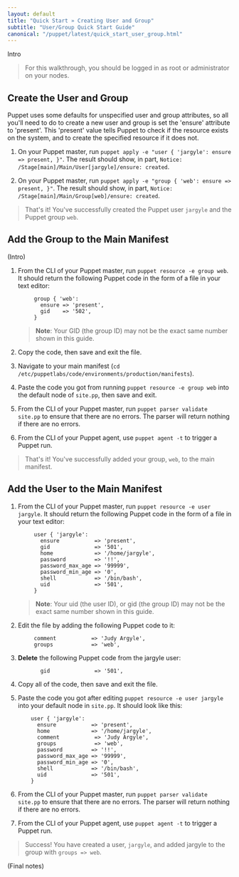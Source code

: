 ```yaml
---
layout: default
title: "Quick Start » Creating User and Group"
subtitle: "User/Group Quick Start Guide"
canonical: "/puppet/latest/quick_start_user_group.html"
---
```


Intro

> For this walkthrough, you should be logged in as root or administrator on your nodes.

## Create the User and Group

Puppet uses some defaults for unspecified user and group attributes, so all you'll need to do to create a new user and group is set the 'ensure' attribute to 'present'. This 'present' value tells Puppet to check if the resource exists on the system, and to create the specified resource if it does not.

1. On your Puppet master, run `puppet apply -e "user { 'jargyle': ensure => present, }"`. The result should show, in part, `Notice: /Stage[main]/Main/User[jargyle]/ensure: created`.

2. On your Puppet master, run `puppet apply -e "group { 'web': ensure => present, }"`. The result should show, in part, `Notice: /Stage[main]/Main/Group[web]/ensure: created`.

> That's it! You've successfully created the Puppet user `jargyle` and the Puppet group `web`. 

## Add the Group to the Main Manifest

(Intro)

1. From the CLI of your Puppet master, run `puppet resource -e group web`. It should return the following Puppet code in the form of a file in your text editor:

			group { 'web':
  			  ensure => 'present',
  			  gid    => '502',
			}
			
	>**Note**: Your GID (the group ID) may not be the exact same number shown in this guide.
			
2. Copy the code, then save and exit the file.

3. Navigate to your main manifest (`cd /etc/puppetlabs/code/environments/production/manifests`).

4. Paste the code you got from running `puppet resource -e group web` into the default node of `site.pp`, then save and exit.

5. From the CLI of your Puppet master, run `puppet parser validate site.pp` to ensure that there are no errors. The parser will return nothing if there are no errors. 

6. From the CLI of your Puppet agent, use `puppet agent -t` to trigger a Puppet run.

> That's it! You've successfully added your group, `web`, to the main manifest.

## Add the User to the Main Manifest

1. From the CLI of your Puppet master, run `puppet resource -e user jargyle`. It should return the following Puppet code in the form of a file in your text editor:

			user { 'jargyle':
 			  ensure           => 'present',
			  gid              => '501',
			  home             => '/home/jargyle',
			  password         => '!!',
			  password_max_age => '99999',
			  password_min_age => '0',
			  shell            => '/bin/bash',
			  uid              => '501',
			}

	>**Note**: Your uid (the user ID), or gid (the group ID) may not be the exact same number shown in this guide.

8. Edit the file by adding the following Puppet code to it:

			comment           => 'Judy Argyle',
			groups            => 'web',

9. **Delete** the following Puppet code from the jargyle user:

			  gid              => '501',
		
10. Copy all of the code, then save and exit the file.

11. Paste the code you got after editing `puppet resource -e user jargyle` into your default node in `site.pp`. It should look like this:

			user { 'jargyle':
 			  ensure           => 'present',
			  home             => '/home/jargyle',
			  comment           => 'Judy Argyle',
			  groups            => 'web',
			  password         => '!!',
			  password_max_age => '99999',
			  password_min_age => '0',
			  shell            => '/bin/bash',
			  uid              => '501',
			}

12. From the CLI of your Puppet master, run `puppet parser validate site.pp` to ensure that there are no errors. The parser will return nothing if there are no errors. 

13. From the CLI of your Puppet agent, use `puppet agent -t` to trigger a Puppet run.

> Success! You have created a user, `jargyle`, and added jargyle to the group with `groups => web`. 

(Final notes)